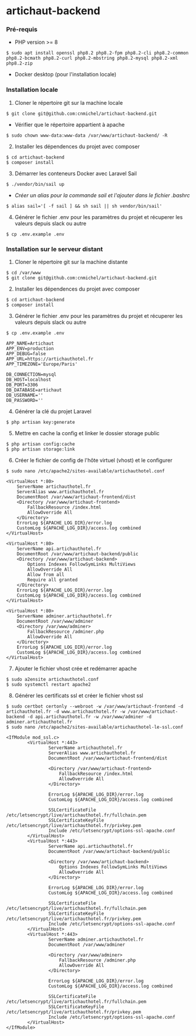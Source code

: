 # artichaut-backend


### Pré-requis
- PHP version >= 8
```
$ sudo apt install openssl php8.2 php8.2-fpm php8.2-cli php8.2-common php8.2-bcmath php8.2-curl php8.2-mbstring php8.2-mysql php8.2-xml php8.2-zip
```
- Docker desktop (pour l'installation locale)


### Installation locale

1. Cloner le répertoire git sur la machine locale
```
$ git clone git@github.com:cnmichel/artichaut-backend.git
```
- Vérifier que le répertoire appartient à apache
```
$ sudo chown www-data:www-data /var/www/artichaut-backend/ -R
```
2. Installer les dépendences du projet avec composer
```
$ cd artichaut-backend
$ composer install
```
3. Démarrer les conteneurs Docker avec Laravel Sail
```
$ ./vendor/bin/sail up
```
- *Créer un alias pour la commande sail et l'ajouter dans le fichier .bashrc*
```
$ alias sail='[ -f sail ] && sh sail || sh vendor/bin/sail'
```
4. Générer le fichier .env pour les paramètres du projet et récuperer les valeurs depuis slack ou autre
```
$ cp .env.example .env
```

### Installation sur le serveur distant
1. Cloner le répertoire git sur la machine distante
```
$ cd /var/www
$ git clone git@github.com:cnmichel/artichaut-backend.git
```
2. Installer les dépendences du projet avec composer
```
$ cd artichaut-backend
$ composer install
```
3. Générer le fichier .env pour les paramètres du projet et récuperer les valeurs depuis slack ou autre
```
$ cp .env.example .env
```
```
APP_NAME=Artichaut
APP_ENV=production
APP_DEBUG=false
APP_URL=https://artichauthotel.fr
APP_TIMEZONE='Europe/Paris'

DB_CONNECTION=mysql
DB_HOST=localhost
DB_PORT=3306
DB_DATABASE=artichaut
DB_USERNAME=''
DB_PASSWORD=''
```
4. Générer la clé du projet Laravel
```
$ php artisan key:generate
```
5. Mettre en cache la config et linker le dossier storage public
```
$ php artisan config:cache
$ php artisan storage:link
```
6. Créer le fichier de config de l'hôte virtuel (vhost) et le configurer
```
$ sudo nano /etc/apache2/sites-available/artichauthotel.conf
```
```
<VirtualHost *:80>
    ServerName artichauthotel.fr
    ServerAlias www.artichauthotel.fr
    DocumentRoot /var/www/artichaut-frontend/dist
    <Directory /var/www/artichaut-frontend>
        FallbackResource /index.html
        AllowOverride All
    </Directory>
    ErrorLog ${APACHE_LOG_DIR}/error.log
    CustomLog ${APACHE_LOG_DIR}/access.log combined
</VirtualHost>

<VirtualHost *:80>
    ServerName api.artichauthotel.fr
    DocumentRoot /var/www/artichaut-backend/public
    <Directory /var/www/artichaut-backend>
        Options Indexes FollowSymLinks MultiViews
        AllowOverride All
        Allow from all
        Require all granted
    </Directory>
    ErrorLog ${APACHE_LOG_DIR}/error.log
    CustomLog ${APACHE_LOG_DIR}/access.log combined
</VirtualHost>

<VirtualHost *:80>
    ServerName adminer.artichauthotel.fr
    DocumentRoot /var/www/adminer
    <Directory /var/www/adminer>
        FallbackResource /adminer.php
        AllowOverride All
    </Directory>
    ErrorLog ${APACHE_LOG_DIR}/error.log
    CustomLog ${APACHE_LOG_DIR}/access.log combined
</VirtualHost>
```
7. Ajouter le fichier vhost crée et redémarrer apache
```
$ sudo a2ensite artichauthotel.conf
$ sudo systemctl restart apache2
```
8. Générer les certificats ssl et créer le fichier vhost ssl
```
$ sudo certbot certonly --webroot -w /var/www/artichaut-frontend -d artichauthotel.fr -d www.artichauthotel.fr -w /var/www/artichaut-backend -d api.artichauthotel.fr -w /var/www/adminer -d adminer.artichauthotel.fr
$ sudo nano /etc/apache2/sites-available/artichauthotel-le-ssl.conf
```
```
<IfModule mod_ssl.c>
        <VirtualHost *:443>
                ServerName artichauthotel.fr
                ServerAlias www.artichauthotel.fr
                DocumentRoot /var/www/artichaut-frontend/dist
                
                <Directory /var/www/artichaut-frontend>
                    FallbackResource /index.html
                    AllowOverride All
                </Directory>
                
                ErrorLog ${APACHE_LOG_DIR}/error.log
                CustomLog ${APACHE_LOG_DIR}/access.log combined

                SSLCertificateFile /etc/letsencrypt/live/artichauthotel.fr/fullchain.pem
                SSLCertificateKeyFile /etc/letsencrypt/live/artichauthotel.fr/privkey.pem
                Include /etc/letsencrypt/options-ssl-apache.conf
        </VirtualHost>
        <VirtualHost *:443>
                ServerName api.artichauthotel.fr
                DocumentRoot /var/www/artichaut-backend/public
                
                <Directory /var/www/artichaut-backend>
                    Options Indexes FollowSymLinks MultiViews
                    AllowOverride All
                </Directory>
                
                ErrorLog ${APACHE_LOG_DIR}/error.log
                CustomLog ${APACHE_LOG_DIR}/access.log combined

                SSLCertificateFile /etc/letsencrypt/live/artichauthotel.fr/fullchain.pem
                SSLCertificateKeyFile /etc/letsencrypt/live/artichauthotel.fr/privkey.pem
                Include /etc/letsencrypt/options-ssl-apache.conf
        </VirtualHost>
        <VirtualHost *:443>
                ServerName adminer.artichauthotel.fr
                DocumentRoot /var/www/adminer
                
                <Directory /var/www/adminer>
                    FallbackResource /adminer.php
                    AllowOverride All
                </Directory>
                
                ErrorLog ${APACHE_LOG_DIR}/error.log
                CustomLog ${APACHE_LOG_DIR}/access.log combined

                SSLCertificateFile /etc/letsencrypt/live/artichauthotel.fr/fullchain.pem
                SSLCertificateKeyFile /etc/letsencrypt/live/artichauthotel.fr/privkey.pem
                Include /etc/letsencrypt/options-ssl-apache.conf
        </VirtualHost>
</IfModule>
```
